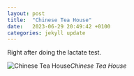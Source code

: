 ```yaml
---
layout: post
title:  "Chinese Tea House"
date:   2023-06-29 20:49:42 +0100
categories: jekyll update
---
```


Right after doing the lactate test.


![Chinese Tea House](https://lh3.googleusercontent.com/pw/AIL4fc8icurIP6_a2Ci57NvhM8UpD2ZiUmIRcGhx4JOv3TdkMAwfhXIHJJV_8Nmdk4_cvzRqYo2HDHTKEVrXPSaUgR_uwfWGn-8b-anRaVYRsHc5tXJ9XCg=w2400)*Chinese Tea House*&nbsp;



[jekyll-docs]: https://jekyllrb.com/docs/home
[jekyll-gh]:   https://github.com/jekyll/jekyll
[jekyll-talk]: https://talk.jekyllrb.com/


